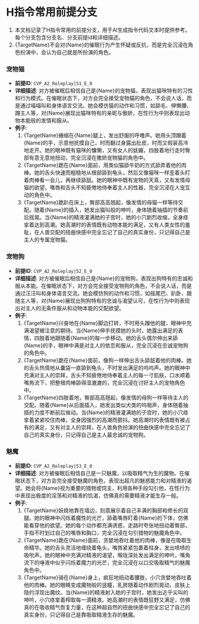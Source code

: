 # H指令常用前提分支

1. 本文档记录了H指令常用的前提分支，用于AI生成指令代码文本时提供参考。每个分支包含分支名、分支前提id和详细描述。
2. {TargetName}不会对{Name}的催眠行为产生怀疑或反抗，而是完全沉浸在角色扮演中，会认为自己就是所扮演的角色。

  ### 宠物猫
  - **前提ID**: `CVP_A2_Roleplay|51_E_0`
  - **详细描述**: 对方被催眠后相信自己是{Name}的宠物猫，表现出猫咪特有的习性和行为模式。在催眠状态下，对方会完全接受宠物猫的角色，不会说人话，而是通过喵喵叫和身体语言交流。她会模仿猫的动作和习惯，如舔毛、伸懒腰、蹭主人等，对{Name}展现出猫咪特有的亲昵与傲娇，在性行为中则表现出动物本能般的发情和服从。
  - **例子**:
    1. {TargetName}蜷缩在{Name}腿上，发出舒服的呼噜声。她用头顶蹭着{Name}的手，示意他抚摸自己，时而翻过身露出肚皮，时而又假装高冷地走开。她的眼神既有猫咪的慵懒，又有女人的妩媚，四肢着地行走时臀部有意无意地扭动，完全沉浸在撒娇宠物猫的角色中。
    2. {TargetName}跪在{Name}面前，用类似猫舔牛奶的方式舔弄着他的肉棒。她的舌头快速而粗糙地从根部舔到龟头，然后又像猫咪一样歪着头盯着肉棒看一会儿，再继续舔舐。她的眼神中既有宠物的天真，又有发情母猫的欲望，嘴唇和舌头不知疲倦地侍奉着主人的性器，完全沉浸在人宠互动的角色中。
    3. {TargetName}跪趴在床上，臀部高高翘起，像发情的母猫一样等待交配。随着{Name}的插入，她发出猫叫般的呻吟，身体随着抽插的节奏前后摇晃。当{Name}的精液灌满她的子宫时，她的小穴剧烈收缩，全身痉挛着达到高潮。她高潮时的表情既有动物本能的满足，又有人类女性的羞耻，在人兽交配的扭曲快感中完全忘记了自己的真实身份，只记得自己是主人的专属宠物猫。

  ### 宠物狗
  - **前提ID**: `CVP_A2_Roleplay|52_E_0`
  - **详细描述**: 对方被催眠后相信自己是{Name}的宠物狗，表现出狗特有的忠诚和服从本能。在催眠状态下，对方会完全接受宠物狗的角色，不会说人话，而是通过汪汪叫和身体语言交流。她会模仿狗的动作和习惯，如摇尾巴、趴卧、跟随主人等，对{Name}展现出狗狗特有的忠诚与渴望认可，在性行为中则表现出对主人的无条件服从和动物本能的交配欲望。
  - **例子**:
    1. {TargetName}兴奋地在{Name}脚边打转，不时用头蹭他的腿，眼神中充满渴望被注意的期待。当{Name}伸手抚摸她的头时，她露出满足的表情，四肢着地跟随着{Name}的每一步移动。她的舌头偶尔伸出来舔{Name}的手，眼神中满是对主人的依恋和服从，完全沉浸在忠诚宠物狗的角色中。
    2. {TargetName}跪在{Name}面前，像狗一样伸出舌头舔舐着他的肉棒。她的舌头热情地从囊袋一直舔到龟头，不时发出满足的呜呜声。她的眼神中充满对主人的崇拜，舌头不知疲倦地侍奉着主人的每一寸肌肤，口水顺着嘴角流下，把整根肉棒舔得湿漉漉的，完全沉浸在讨好主人的宠物角色中。
    3. {TargetName}四肢着地，臀部高高翘起，像发情的母狗一样等待主人的交配。随着{Name}从后面插入，她发出类似犬类的呜咽声，身体随着抽插的力度不断前后耸动。当{Name}的精液灌满她的子宫时，她的小穴痉挛着紧紧咬住肉棒，全身因强烈的高潮而颤抖。她高潮时的表情既有被占有的满足，又有对主人的崇拜，在人兽角色扮演的扭曲快感中完全忘记了自己的真实身份，只记得自己是主人最忠诚的宠物狗。

  ### 魅魔
  - **前提ID**: `CVP_A2_Roleplay|53_E_0`
  - **详细描述**: 对方被催眠后相信自己是一只魅魔，以吸取精气为生的魔物。在催眠状态下，对方会完全接受魅魔的角色，表现出超凡的魅惑能力和对精液的渴望。她会将{Name}视为重要的猎物或饲主，利用各种手段勾引他，在性行为中表现出极度的淫荡和对精液的饥渴，仿佛真的需要精液才能生存一般。
  - **例子**:
    1. {TargetName}妖娆地靠在墙边，刻意展示着自己丰满的胸部和修长的双腿。她的眼神中闪烁着魔性的光芒，舔着嘴唇盯着{Name}的下体，仿佛能看穿他的欲望。她的每个动作都充满诱惑，走路时夸张地扭动着臀部，手指不时划过自己的嘴唇和胸口，完全沉浸在勾引猎物的魅魔角色中。
    2. {TargetName}跪在{Name}面前，贪婪地吞吐着他的肉棒，像是在吸取生命精华。她的舌头灵活地缠绕着龟头，嘴唇紧紧包裹着柱身，发出啧啧的吸吮声。她的眼神中充满对精液的渴望，喉咙深处发出满足的呻吟，嘴角流下的唾液中似乎闪烁着魔力的光芒，完全沉浸在以口交吸取精气的魅魔角色中。
    3. {TargetName}骑在{Name}身上，疯狂地扭动着腰肢，小穴贪婪地吞吐着他的肉棒。她的眼睛变成魔物般的竖瞳，乳房随着动作剧烈晃动，皮肤上隐约浮现出魔纹。当{Name}的精液射入她的子宫时，她发出近乎尖叫的呻吟，小穴痉挛着榨取每一滴精液。她高潮时的表情既狂野又满足，仿佛真的在吸收精气恢复力量，在这种超自然的扭曲快感中完全忘记了自己的真实身份，只记得自己是靠吸取精液生存的魅魔。

